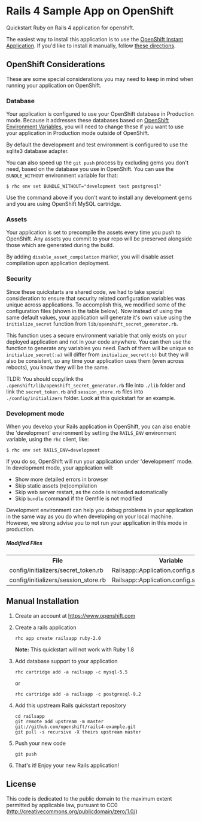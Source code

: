 # Rails 4 Sample App on OpenShift #
Quickstart Ruby on Rails 4 application for openshift.

The easiest way to install this application is to use the [OpenShift
Instant Application][template]. If you'd like to install it
manually, follow [these directions](#manual-installation).

## OpenShift Considerations ##
These are some special considerations you may need to keep in mind when
running your application on OpenShift.

### Database ###
Your application is configured to use your OpenShift database in
Production mode.
Because it addresses these databases based on [OpenShift Environment
Variables](http://red.ht/NvNoXC), you will need to change these if you
want to use your application in Production mode outside of
OpenShift.

By default the development and test environment is configured to use
the sqlite3 database adapter.

You can also speed up the `git push` process by excluding gems you don't need,
based on the database you use in OpenShift. You can use the `BUNDLE_WITHOUT`
environment variable for that:

```
$ rhc env set BUNDLE_WITHOUT="development test postgresql"
```

Use the command above if you don't want to install any development gems and you
are using OpenShift MySQL cartridge.

### Assets ###
Your application is set to precompile the assets every time you push
to OpenShift. Any assets you commit to your repo will be preserved
alongside those which are generated during the build.

By adding `disable_asset_compilation` marker, you will disable asset compilation upon application deployment.

### Security ###
Since these quickstarts are shared code, we had to take special
consideration to ensure that security related configuration variables
was unique across applications.
To accomplish this, we modified some of the configuration files (shown
in the table below).
Now instead of using the same default values, your application will
generate it's own value using the `initialize_secret` function from `lib/openshift_secret_generator.rb`.

This function uses a secure environment variable that only exists on
your deployed application and not in your code anywhere.
You can then use the function to generate any variables you need.
Each of them will be unique so `initialize_secret(:a)` will differ
from `initialize_secret(:b)` but they will also be consistent, so any
time your application uses them (even across reboots), you know they
will be the same.

TLDR: You should copy/link the `.openshift/lib/openshift_secret_generator.rb`
file into `./lib` folder and link the `secret_token.rb` and `session_store.rb`
files into `./config/initializers` folder. Look at this quickstart for an
example.

### Development mode ###
When you develop your Rails application in OpenShift, you can also enable the
'development' environment by setting the `RAILS_ENV` environment variable,
using the `rhc` client, like:

```
$ rhc env set RAILS_ENV=development
```

If you do so, OpenShift will run your application under 'development' mode.
In development mode, your application will:

* Show more detailed errors in browser
* Skip static assets (re)compilation
* Skip web server restart, as the code is reloaded automatically
* Skip `bundle` command if the Gemfile is not modified

Development environment can help you debug problems in your application
in the same way as you do when developing on your local machine.
However, we strong advise you to not run your application in this mode
in production.

##### Modified Files #####

<table>
  <tr>
    <th>File</th>
    <th>Variable</th>
  </tr>
  <tr>
    <td>config/initializers/secret_token.rb</td> 
    <td>Railsapp::Application.config.secret_token</td>
  </tr>
  <tr>
    <td>config/initializers/session_store.rb</td>
    <td>Railsapp::Application.config.session_store</td>
  </tr>
</table>

## Manual Installation ##

1. Create an account at https://www.openshift.com

1. Create a rails application

    ```
    rhc app create railsapp ruby-2.0
    ```

   **Note:** This quickstart will not work with Ruby 1.8


1. Add database support to your application

    ```
    rhc cartridge add -a railsapp -c mysql-5.5
    ```

    or

    ```
    rhc cartridge add -a railsapp -c postgresql-9.2
    ```

1. Add this upstream Rails quickstart repository

    ```
    cd railsapp
    git remote add upstream -m master git://github.com/openshift/rails4-example.git
    git pull -s recursive -X theirs upstream master
    ```

1. Push your new code

    ```
    git push
    ```

1. That's it! Enjoy your new Rails application!


[template]: https://openshift.redhat.com/app/console/application_types

License
-------

This code is dedicated to the public domain to the maximum extent permitted by applicable law, pursuant to CC0 (http://creativecommons.org/publicdomain/zero/1.0/)
